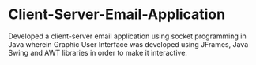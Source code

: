 # Client-Server-Email-Application
Developed a client-server email application using socket programming in Java wherein Graphic User Interface was developed using JFrames, Java Swing and AWT libraries in order to make it interactive.
